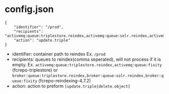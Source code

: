 # config.json

```
{
    "identifier": "/prod",
    "recipients": "activemq:queue:triplestore.reindex,activemq:queue:solr.reindex,activemq:queue:fixity",
    "action": "update.triple"
}
```
- identifier: container path to reindex Ex. ```/prod```
- recipients: queues to reindex(comma seperated), will not process if it is empty. 
  Ex. ```activemq:queue:triplestore.reindex,activemq:queue:fixity``` (fcrepo-triplestore)
  or  ```broker:queue:triplestore.reindex,broker:queue:solr.reindex,broker:queue:fixity``` (fcrepo-reindexing-4.7.2)
- action: action to preform ```[update.triple|delete.object]```